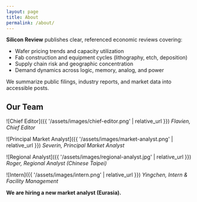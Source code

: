 ```yaml
---
layout: page
title: About
permalink: /about/
---
```


**Silicon Review** publishes clear, referenced economic reviews covering:
- Wafer pricing trends and capacity utilization
- Fab construction and equipment cycles (lithography, etch, deposition)
- Supply chain risk and geographic concentration
- Demand dynamics across logic, memory, analog, and power

We summarize public filings, industry reports, and market data into accessible posts.

## Our Team

![Chief Editor]({{ '/assets/images/chief-editor.png' | relative_url }})
*Flavien, Chief Editor*

![Principal Market Analyst]({{ '/assets/images/market-analyst.png' | relative_url }})
*Severin, Principal Market Analyst*

![Regional Analyst]({{ '/assets/images/regional-analyst.jpg' | relative_url }})
*Roger, Regional Analyst (Chinese Taipei)*

![Intern]({{ '/assets/images/intern.png' | relative_url }})
*Yingchen, Intern \& Facility Management*


**We are hiring a new market analyst (Eurasia).**
